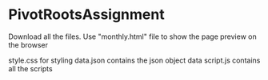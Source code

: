# PivotRootsAssignment
Download all the files.
Use "monthly.html" file to show the page preview on the browser

style.css for styling
data.json contains the json object data
script.js contains all the scripts
